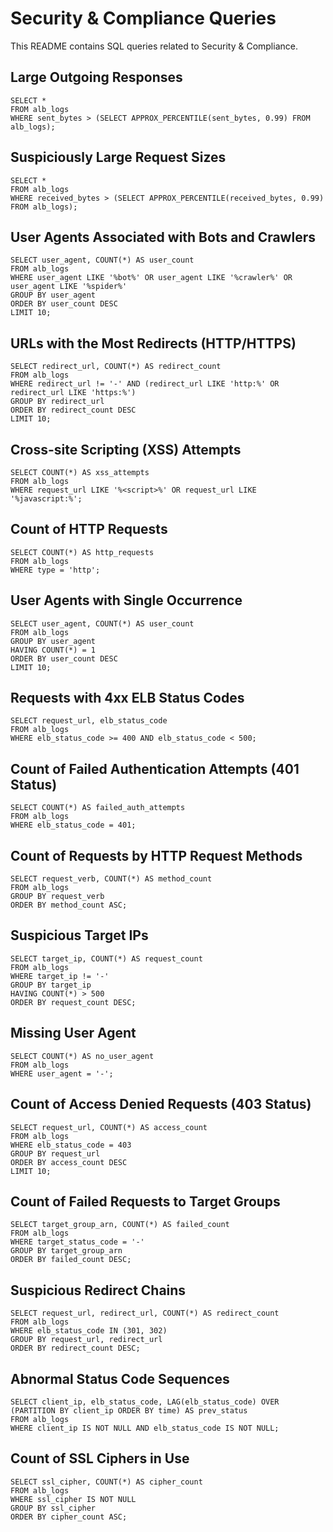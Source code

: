 # Security & Compliance Queries

This README contains SQL queries related to Security & Compliance.

## Large Outgoing Responses

```
SELECT *
FROM alb_logs
WHERE sent_bytes > (SELECT APPROX_PERCENTILE(sent_bytes, 0.99) FROM alb_logs);
```

## Suspiciously Large Request Sizes

```
SELECT *
FROM alb_logs
WHERE received_bytes > (SELECT APPROX_PERCENTILE(received_bytes, 0.99) FROM alb_logs);
```

## User Agents Associated with Bots and Crawlers

```
SELECT user_agent, COUNT(*) AS user_count
FROM alb_logs
WHERE user_agent LIKE '%bot%' OR user_agent LIKE '%crawler%' OR user_agent LIKE '%spider%'
GROUP BY user_agent
ORDER BY user_count DESC
LIMIT 10;
```

## URLs with the Most Redirects (HTTP/HTTPS)

```
SELECT redirect_url, COUNT(*) AS redirect_count
FROM alb_logs
WHERE redirect_url != '-' AND (redirect_url LIKE 'http:%' OR redirect_url LIKE 'https:%')
GROUP BY redirect_url
ORDER BY redirect_count DESC
LIMIT 10;
```

## Cross-site Scripting (XSS) Attempts

```
SELECT COUNT(*) AS xss_attempts
FROM alb_logs
WHERE request_url LIKE '%<script>%' OR request_url LIKE '%javascript:%';
```

## Count of HTTP Requests

```
SELECT COUNT(*) AS http_requests
FROM alb_logs
WHERE type = 'http';
```

## User Agents with Single Occurrence

```
SELECT user_agent, COUNT(*) AS user_count
FROM alb_logs
GROUP BY user_agent
HAVING COUNT(*) = 1
ORDER BY user_count DESC
LIMIT 10;
```

## Requests with 4xx ELB Status Codes

```
SELECT request_url, elb_status_code
FROM alb_logs
WHERE elb_status_code >= 400 AND elb_status_code < 500;
```

## Count of Failed Authentication Attempts (401 Status)

```
SELECT COUNT(*) AS failed_auth_attempts
FROM alb_logs
WHERE elb_status_code = 401;
```

## Count of Requests by HTTP Request Methods

```
SELECT request_verb, COUNT(*) AS method_count
FROM alb_logs
GROUP BY request_verb
ORDER BY method_count ASC;
```

## Suspicious Target IPs

```
SELECT target_ip, COUNT(*) AS request_count
FROM alb_logs
WHERE target_ip != '-'
GROUP BY target_ip
HAVING COUNT(*) > 500
ORDER BY request_count DESC;
```

## Missing User Agent

```
SELECT COUNT(*) AS no_user_agent
FROM alb_logs
WHERE user_agent = '-';
```

## Count of Access Denied Requests (403 Status)

```
SELECT request_url, COUNT(*) AS access_count
FROM alb_logs
WHERE elb_status_code = 403
GROUP BY request_url
ORDER BY access_count DESC
LIMIT 10;
```

## Count of Failed Requests to Target Groups

```
SELECT target_group_arn, COUNT(*) AS failed_count
FROM alb_logs
WHERE target_status_code = '-'
GROUP BY target_group_arn
ORDER BY failed_count DESC;
```

## Suspicious Redirect Chains

```
SELECT request_url, redirect_url, COUNT(*) AS redirect_count
FROM alb_logs
WHERE elb_status_code IN (301, 302)
GROUP BY request_url, redirect_url
ORDER BY redirect_count DESC;
```

## Abnormal Status Code Sequences

```
SELECT client_ip, elb_status_code, LAG(elb_status_code) OVER (PARTITION BY client_ip ORDER BY time) AS prev_status
FROM alb_logs
WHERE client_ip IS NOT NULL AND elb_status_code IS NOT NULL;
```

## Count of SSL Ciphers in Use

```
SELECT ssl_cipher, COUNT(*) AS cipher_count
FROM alb_logs
WHERE ssl_cipher IS NOT NULL
GROUP BY ssl_cipher
ORDER BY cipher_count ASC;
```

